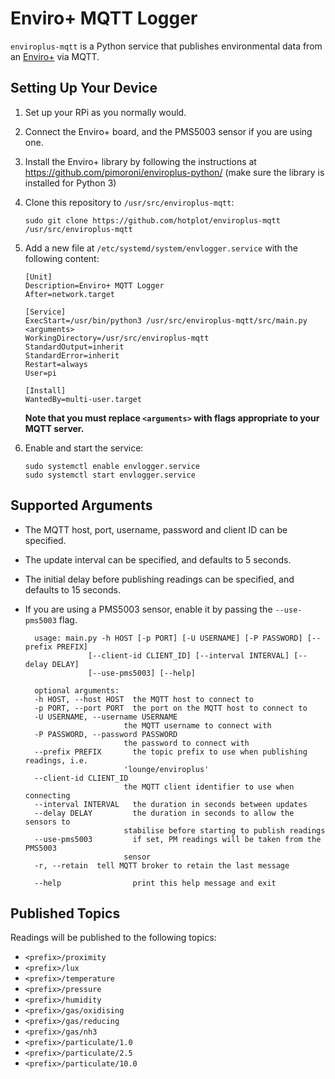 # Enviro+ MQTT Logger

`enviroplus-mqtt` is a Python service that publishes environmental data from an [Enviro+](https://shop.pimoroni.com/products/enviro-plus) via MQTT.

## Setting Up Your Device

1) Set up your RPi as you normally would.
2) Connect the Enviro+ board, and the PMS5003 sensor if you are using one.
3) Install the Enviro+ library by following the instructions at https://github.com/pimoroni/enviroplus-python/ (make sure the library is installed for Python 3)
4) Clone this repository to `/usr/src/enviroplus-mqtt`:

       sudo git clone https://github.com/hotplot/enviroplus-mqtt /usr/src/enviroplus-mqtt

5) Add a new file at `/etc/systemd/system/envlogger.service` with the following content:

       [Unit]
       Description=Enviro+ MQTT Logger
       After=network.target
   
       [Service]
       ExecStart=/usr/bin/python3 /usr/src/enviroplus-mqtt/src/main.py <arguments>
       WorkingDirectory=/usr/src/enviroplus-mqtt
       StandardOutput=inherit
       StandardError=inherit
       Restart=always
       User=pi
   
       [Install]
       WantedBy=multi-user.target
       
   **Note that you must replace `<arguments>` with flags appropriate to your MQTT server.**

6) Enable and start the service:

       sudo systemctl enable envlogger.service
       sudo systemctl start envlogger.service

## Supported Arguments

- The MQTT host, port, username, password and client ID can be specified.
- The update interval can be specified, and defaults to 5 seconds.
- The initial delay before publishing readings can be specified, and defaults to 15 seconds.
- If you are using a PMS5003 sensor, enable it by passing the `--use-pms5003` flag.

        usage: main.py -h HOST [-p PORT] [-U USERNAME] [-P PASSWORD] [--prefix PREFIX]
                    [--client-id CLIENT_ID] [--interval INTERVAL] [--delay DELAY]
                    [--use-pms5003] [--help]

        optional arguments:
        -h HOST, --host HOST  the MQTT host to connect to
        -p PORT, --port PORT  the port on the MQTT host to connect to
        -U USERNAME, --username USERNAME
                            the MQTT username to connect with
        -P PASSWORD, --password PASSWORD
                            the password to connect with
        --prefix PREFIX       the topic prefix to use when publishing readings, i.e.
                            'lounge/enviroplus'
        --client-id CLIENT_ID
                            the MQTT client identifier to use when connecting
        --interval INTERVAL   the duration in seconds between updates
        --delay DELAY         the duration in seconds to allow the sensors to
                            stabilise before starting to publish readings
        --use-pms5003         if set, PM readings will be taken from the PMS5003
                            sensor
        -r, --retain  tell MQTT broker to retain the last message
 
        --help                print this help message and exit

## Published Topics

Readings will be published to the following topics:

- `<prefix>/proximity`
- `<prefix>/lux`
- `<prefix>/temperature`
- `<prefix>/pressure`
- `<prefix>/humidity`
- `<prefix>/gas/oxidising`
- `<prefix>/gas/reducing`
- `<prefix>/gas/nh3`
- `<prefix>/particulate/1.0`
- `<prefix>/particulate/2.5`
- `<prefix>/particulate/10.0`
